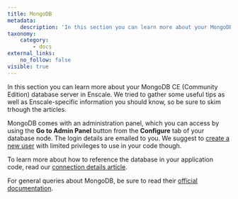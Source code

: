 ```yaml
---
title: MongoDB
metadata:
    description: 'In this section you can learn more about your MongoDB CE (Community Edition) database server in Enscale. We tried to gather some useful tips as well as Enscale-specific information you should know.'
taxonomy:
    category:
        - docs
external_links:
    no_follow: false
visible: true
---
```


In this section you can learn more about your MongoDB CE (Community Edition) database server in Enscale. We tried to gather some useful tips as well as Enscale-specific information you should know, so be sure to skim trhough the articles.

MongoDB comes with an administration panel, which you can access by using the **Go to Admin Panel** button from the **Configure** tab of your database node. The login details are emailed to you. We suggest to [create a new user](https://docs.mongodb.com/manual/tutorial/create-users/) with limited privileges to use in your code though.

To learn more about how to reference the database in your application code, read our [connection details article](/database-nodes/mongodb/connection-details).

For general queries about MongoDB, be sure to read their [official documentation](https://docs.mongodb.com/manual/).
